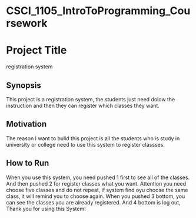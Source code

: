 # CSCI_1105_IntroToProgramming_Coursework

# Project Title 
registration system

## Synopsis 
This project is a registration system, the students just need dolow the instruction and then they can register which classes they want.

## Motivation
The reason I want to bulid this project is all the students who is study in university or college need to use this system to register classses.

## How to Run
When you use this system, you need pushed 1 first to see all of the classes. And then pushed 2 for register classes what you want. Attention you need choose five classes and do
not repeat, if system find oyu choose the same class, it will remind you to choose again. When you pushed 3 bottom, you can see the classes you are already registered. And 4 bottom
is log out, Thank you for using this System!
